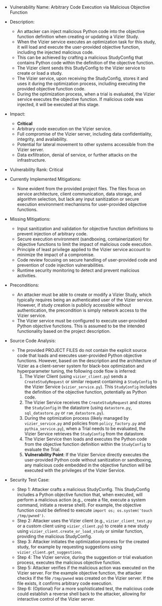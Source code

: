 - Vulnerability Name: Arbitrary Code Execution via Malicious Objective Function

- Description:
  - An attacker can inject malicious Python code into the objective function definition when creating or updating a Vizier Study.
  - When the Vizier service executes an optimization task for this study, it will load and execute the user-provided objective function, including the injected malicious code.
  - This can be achieved by crafting a malicious StudyConfig that contains Python code within the definition of the objective function.
  - The Vizier client sends this StudyConfig to the Vizier service to create or load a study.
  - The Vizier service, upon receiving the StudyConfig, stores it and uses it during the optimization process, including executing the provided objective function code.
  - During the optimization process, when a trial is evaluated, the Vizier service executes the objective function. If malicious code was injected, it will be executed at this stage.

- Impact:
  - **Critical**
  - Arbitrary code execution on the Vizier service.
  - Full compromise of the Vizier server, including data confidentiality, integrity, and availability.
  - Potential for lateral movement to other systems accessible from the Vizier server.
  - Data exfiltration, denial of service, or further attacks on the infrastructure.

- Vulnerability Rank: Critical

- Currently Implemented Mitigations:
  - None evident from the provided project files. The files focus on service architecture, client communication, data storage, and algorithm selection, but lack any input sanitization or secure execution environment mechanisms for user-provided objective functions.

- Missing Mitigations:
  - Input sanitization and validation for objective function definitions to prevent injection of arbitrary code.
  - Secure execution environment (sandboxing, containerization) for objective functions to limit the impact of malicious code execution.
  - Principle of least privilege applied to the Vizier service account to minimize the impact of a compromise.
  - Code review focusing on secure handling of user-provided code and prevention of code injection vulnerabilities.
  - Runtime security monitoring to detect and prevent malicious activities.

- Preconditions:
  - An attacker must be able to create or modify a Vizier Study, which typically requires being an authenticated user of the Vizier service. However, if study creation is publicly accessible without authentication, the precondition is simply network access to the Vizier service.
  - The Vizier service must be configured to execute user-provided Python objective functions. This is assumed to be the intended functionality based on the project description.

- Source Code Analysis:
  - The provided PROJECT FILES do not contain the explicit source code that loads and executes user-provided Python objective functions. However, based on the description and the architecture of Vizier as a client-server system for black-box optimization and hyperparameter tuning, the following code flow is inferred:
    1. The Vizier Client (using `vizier_client.py`) sends a `CreateStudyRequest` or similar request containing a `StudyConfig` to the Vizier Service (`vizier_service.py`). This `StudyConfig` includes the definition of the objective function, potentially as Python code.
    2. The Vizier Service receives the `CreateStudyRequest` and stores the `StudyConfig` in the datastore (using `datastore.py`, `sql_datastore.py` or `ram_datastore.py`).
    3. During the optimization process (likely managed by `vizier_service.py` and policies from `policy_factory.py` and `pythia_service.py`), when a Trial needs to be evaluated, the Vizier Service retrieves the `StudyConfig` from the datastore.
    4. The Vizier Service then loads and executes the Python code from the objective function definition within the `StudyConfig` to evaluate the Trial.
    5. **Vulnerability Point**: If the Vizier Service directly executes the user-provided Python code without sanitization or sandboxing, any malicious code embedded in the objective function will be executed with the privileges of the Vizier Service.

- Security Test Case:
  - Step 1: Attacker crafts a malicious StudyConfig. This StudyConfig includes a Python objective function that, when executed, will perform a malicious action (e.g., create a file, execute a system command, initiate a reverse shell). For example, the objective function could be defined to execute `import os; os.system('touch /tmp/pwned')`.
  - Step 2: Attacker uses the Vizier client (e.g., `vizier_client_test.py` or a custom client using `vizier_client.py`) to create a new study using `vizier_client.create_or_load_study` or similar function, providing the malicious StudyConfig.
  - Step 3: Attacker initiates the optimization process for the created study, for example by requesting suggestions using `vizier_client.get_suggestions`.
  - Step 4: The Vizier service, during the suggestion or trial evaluation process, executes the malicious objective function.
  - Step 5: Attacker verifies if the malicious action was executed on the Vizier server. For the example objective function, the attacker checks if the file `/tmp/pwned` was created on the Vizier server. If the file exists, it confirms arbitrary code execution.
  - Step 6: (Optional) For a more sophisticated test, the malicious code could establish a reverse shell back to the attacker, allowing for interactive control of the Vizier server.